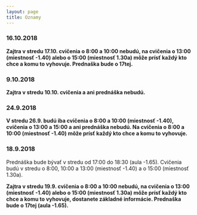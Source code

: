 ```yaml
---
layout: page
title: Oznamy
---
```


### 16.10.2018

**Zajtra v stredu 17.10. cvičenia o 8:00 a 10:00 nebudú, na cvičenia o 13:00 (miestnosť -1.40) alebo o 15:00 (miestnosť 1.30a) môže prísť každý kto chce a komu to vyhovuje. Prednaška bude o 17tej.**


### 9.10.2018

**Zajtra v stredu 10.10. cvičenia a ani prednáška nebudú.**


### 24.9.2018

**V stredu 26.9. budú iba cvičenia o 8:00 a 10:00 (miestnosť -1.40), cvičenia o 13:00 a 15:00 a ani prednáška nebudú. Na cvičenia o 8:00 a 10:00 (miestnosť -1.40) môže prísť každý kto chce a komu to vyhovuje.**


### 18.9.2018

Prednáška bude bývať v stredu od 17:00 do 18:30 (aula -1.65). Cvičenia budú v stredu o 8:00, 10:00 a 13:00 (miestnosť -1.40) a o 15:00 (miestnosť 1.30a).

**Zajtra v stredu 19.9. cvičenia o 8:00 a 10:00 nebudú, na cvičenia o 13:00 (miestnosť -1.40) alebo o 15:00 (miestnosť 1.30a) môže prísť každý kto chce a komu to vyhovuje, dostanete základné informácie. Prednaška bude o 17tej (aula -1.65).**



